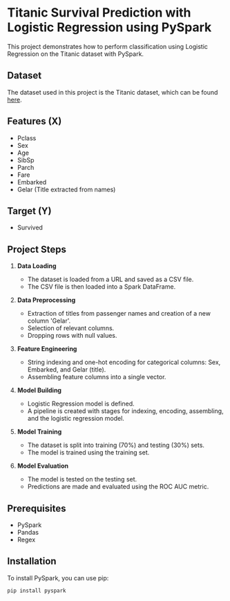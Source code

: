# Titanic Survival Prediction with Logistic Regression using PySpark

This project demonstrates how to perform classification using Logistic Regression on the Titanic dataset with PySpark.

## Dataset

The dataset used in this project is the Titanic dataset, which can be found [here](https://raw.githubusercontent.com/datasciencedojo/datasets/master/titanic.csv).

## Features (X)

- Pclass
- Sex
- Age
- SibSp
- Parch
- Fare
- Embarked
- Gelar (Title extracted from names)

## Target (Y)

- Survived

## Project Steps

1. **Data Loading**
   - The dataset is loaded from a URL and saved as a CSV file.
   - The CSV file is then loaded into a Spark DataFrame.

2. **Data Preprocessing**
   - Extraction of titles from passenger names and creation of a new column 'Gelar'.
   - Selection of relevant columns.
   - Dropping rows with null values.

3. **Feature Engineering**
   - String indexing and one-hot encoding for categorical columns: Sex, Embarked, and Gelar (title).
   - Assembling feature columns into a single vector.

4. **Model Building**
   - Logistic Regression model is defined.
   - A pipeline is created with stages for indexing, encoding, assembling, and the logistic regression model.

5. **Model Training**
   - The dataset is split into training (70%) and testing (30%) sets.
   - The model is trained using the training set.

6. **Model Evaluation**
   - The model is tested on the testing set.
   - Predictions are made and evaluated using the ROC AUC metric.

## Prerequisites

- PySpark
- Pandas
- Regex

## Installation

To install PySpark, you can use pip:

```bash
pip install pyspark
